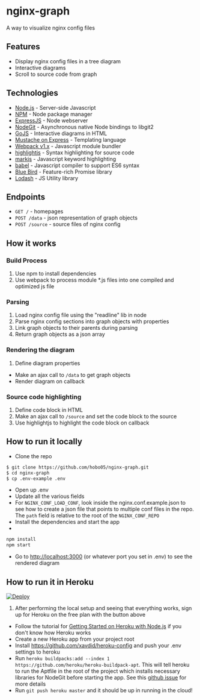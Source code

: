 # nginx-graph
A way to visualize nginx config files

## Features
* Display nginx config files in a tree diagram
* Interactive diagrams
* Scroll to source code from graph

## Technologies
* [Node.js](https://nodejs.org) - Server-side Javascript
* [NPM](https://www.npmjs.com/) - Node package manager
* [ExpressJS](http://expressjs.com/) - Node webserver
* [NodeGit](http://www.nodegit.org/) - Asynchronous native Node bindings to libgit2
* [GoJS](http://gojs.net/) - Interactive diagrams in HTML
* [Mustache on Express](https://www.npmjs.com/package/mustache-express) - Templating language
* [Webpack v1.x](http://webpack.github.io/docs/) - Javascript module bundler
* [highlightjs](https://highlightjs.org/) - Syntax highlighting for source code
* [markjs](https://markjs.io/) - Javascript keyword highlighting
* [babel](http://babeljs.io/) - Javascript compiler to support ES6 syntax
* [Blue Bird](http://bluebirdjs.com/) - Feature-rich Promise library
* [Lodash](https://lodash.com/) - JS Utility library

## Endpoints

* `GET /` - homepages
* `POST /data` - json representation of graph objects
* `POST /source` - source files of nginx config

## How it works

### Build Process
1. Use npm to install dependencies
2. Use webpack to process module *.js files into one compiled and optimized js file

### Parsing
1. Load nginx config file using the "readline" lib in node
2. Parse nginx config sections into graph objects with properties
3. Link graph objects to their parents during parsing
4. Return graph objects as a json array

### Rendering the diagram
1. Define diagram properties
* Make an ajax call to `/data` to get graph objects
* Render diagram on callback

### Source code highlighting
1. Define code block in HTML
2. Make an ajax call to `/source` and set the code block to the source
3. Use highlightjs to highlight the code block on callback

## How to run it locally
* Clone the repo

```bash
$ git clone https://github.com/hobo05/nginx-graph.git
$ cd nginx-graph
$ cp .env-example .env
```

* Open up .env
* Update all the various fields
* For `NGINX_CONF_LOAD_CONF`, look inside the nginx.conf.example.json to see how to create a json file that points to multiple conf files in the repo. The `path` field is relative to the root of the `NGINX_CONF_REPO` 
* Install the dependencies and start the app
* 
```bash
npm install
npm start
```
* Go to <http://localhost:3000> (or whatever port you set in .env) to see the rendered diagram

## How to run it in Heroku

[![Deploy](https://www.herokucdn.com/deploy/button.svg)](https://heroku.com/deploy)

1. After performing the local setup and seeing that everything works, sign up for Heroku on the free plan with the button above
* Follow the tutorial for [Getting Started on Heroku with Node.js](https://devcenter.heroku.com/articles/getting-started-with-nodejs) if you don't know how Heroku works
* Create a new Heroku app from your project root
* Install <https://github.com/xavdid/heroku-config> and push your .env settings to heroku
* Run `heroku buildpacks:add --index 1 https://github.com/heroku/heroku-buildpack-apt`. This will tell heroku to run the Aptfile in the root of the project which installs necessary libraries for NodeGit before starting the app. See this [github issue](https://github.com/nodegit/nodegit/issues/845) for more details
* Run `git push heroku master` and it should be up in running in the cloud!
